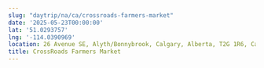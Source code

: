 ```yaml
---
slug: "daytrip/na/ca/crossroads-farmers-market"
date: '2025-05-23T00:00:00'
lat: '51.0293757'
lng: '-114.0390969'
location: 26 Avenue SE, Alyth/Bonnybrook, Calgary, Alberta, T2G 1R6, Canada
title: CrossRoads Farmers Market
---
```



